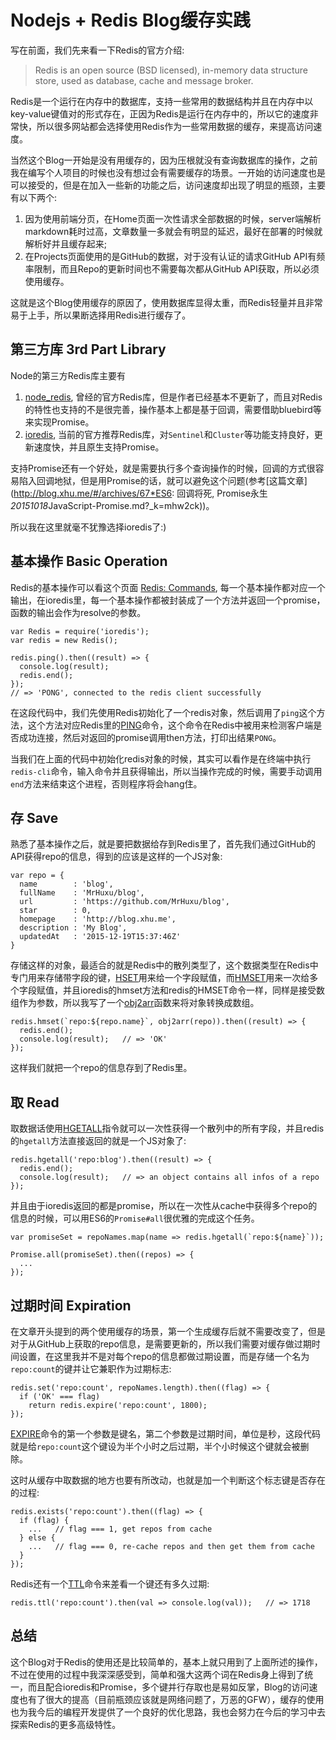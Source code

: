 # Nodejs + Redis Blog缓存实践

写在前面，我们先来看一下Redis的官方介绍:

> Redis is an open source (BSD licensed), in-memory data structure store, used as database, cache and message broker.

Redis是一个运行在内存中的数据库，支持一些常用的数据结构并且在内存中以key-value键值对的形式存在，正因为Redis是运行在内存中的，所以它的速度非常快，所以很多网站都会选择使用Redis作为一些常用数据的缓存，来提高访问速度。

当然这个Blog一开始是没有用缓存的，因为压根就没有查询数据库的操作，之前我在编写个人项目的时候也没有想过会有需要缓存的场景。一开始的访问速度也是可以接受的，但是在加入一些新的功能之后，访问速度却出现了明显的瓶颈，主要有以下两个: 

1. 因为使用前端分页，在Home页面一次性请求全部数据的时候，server端解析markdown耗时过高，文章数量一多就会有明显的延迟，最好在部署的时候就解析好并且缓存起来;
2. 在Projects页面使用的是GitHub的数据，对于没有认证的请求GitHub API有频率限制，而且Repo的更新时间也不需要每次都从GitHub API获取，所以必须使用缓存。

这就是这个Blog使用缓存的原因了，使用数据库显得太重，而Redis轻量并且非常易于上手，所以果断选择用Redis进行缓存了。

## 第三方库 3rd Part Library

Node的第三方Redis库主要有

1. [node_redis](https://github.com/NodeRedis/node_redis), 曾经的官方Redis库，但是作者已经基本不更新了，而且对Redis的特性也支持的不是很完善，操作基本上都是基于回调，需要借助bluebird等来实现Promise。
2. [ioredis](https://github.com/luin/ioredis), 当前的官方推荐Redis库，对```Sentinel```和```Cluster```等功能支持良好，更新速度快，并且原生支持Promise。

支持Promise还有一个好处，就是需要执行多个查询操作的时候，回调的方式很容易陷入回调地狱，但是用Promise的话，就可以避免这个问题(参考[这篇文章](http://blog.xhu.me/#/archives/67*ES6: 回调将死, Promise永生*20151018*JavaScript-Promise.md?_k=mhw2ck))。

所以我在这里就毫不犹豫选择ioredis了:)

## 基本操作 Basic Operation

Redis的基本操作可以看这个页面 [Redis: Commands](http://redis.io/commands), 每一个基本操作都对应一个输出，在ioredis里，每一个基本操作都被封装成了一个方法并返回一个promise，函数的输出会作为resolve的参数。

    var Redis = require('ioredis');
    var redis = new Redis();

    redis.ping().then((result) => {
      console.log(result);
      redis.end();
    });
    // => 'PONG', connected to the redis client successfully
    
在这段代码中，我们先使用Redis初始化了一个redis对象，然后调用了```ping```这个方法，这个方法对应Redis里的[PING](http://redis.io/commands/ping)命令，这个命令在Redis中被用来检测客户端是否成功连接，然后对返回的promise调用then方法，打印出结果```PONG```。

当我们在上面的代码中初始化redis对象的时候，其实可以看作是在终端中执行```redis-cli```命令，输入命令并且获得输出，所以当操作完成的时候，需要手动调用```end```方法来结束这个进程，否则程序将会hang住。

## 存 Save

熟悉了基本操作之后，就是要把数据给存到Redis里了，首先我们通过GitHub的API获得repo的信息，得到的应该是这样的一个JS对象:

    var repo = {
      name        : 'blog',
      fullName    : 'MrHuxu/blog',
      url         : 'https://github.com/MrHuxu/blog',
      star        : 0,
      homepage    : 'http://blog.xhu.me',
      description : 'My Blog',
      updatedAt   : '2015-12-19T15:37:46Z'
    }
    
存储这样的对象，最适合的就是Redis中的散列类型了，这个数据类型在Redis中专门用来存储带字段的键，[HSET](http://redis.io/commands/hset)用来给一个字段赋值，而[HMSET](http://redis.io/commands/hmset)用来一次给多个字段赋值，并且ioredis的hmset方法和redis的HMSET命令一样，同样是接受数组作为参数，所以我写了一个[obj2arr](https://github.com/MrHuxu/blog/blob/cf6439bc6da67212c8d78672799f0db65d853397/lib%2Fcommon.js#L48)函数来将对象转换成数组。

    redis.hmset(`repo:${repo.name}`, obj2arr(repo)).then((result) => {
      redis.end();
      console.log(result);   // => 'OK'
    });
    
这样我们就把一个repo的信息存到了Redis里。

## 取 Read

取数据话使用[HGETALL](http://redis.io/commands/hgetall)指令就可以一次性获得一个散列中的所有字段，并且redis的```hgetall```方法直接返回的就是一个JS对象了:

    redis.hgetall('repo:blog').then((result) => {
      redis.end();
      console.log(result);   // => an object contains all infos of a repo
    });
    
并且由于ioredis返回的都是promise，所以在一次性从cache中获得多个repo的信息的时候，可以用ES6的```Promise#all```很优雅的完成这个任务。

    var promiseSet = repoNames.map(name => redis.hgetall(`repo:${name}`));
    
    Promise.all(promiseSet).then((repos) => {
      ...
    });
    
## 过期时间 Expiration

在文章开头提到的两个使用缓存的场景，第一个生成缓存后就不需要改变了，但是对于从GitHub上获取的repo信息，是需要更新的，所以我们需要对缓存做过期时间设置，在这里我并不是对每个repo的信息都做过期设置，而是存储一个名为```repo:count```的键并让它兼职作为过期标志:

    redis.set('repo:count', repoNames.length).then((flag) => {
      if ('OK' === flag)
        return redis.expire('repo:count', 1800);
    });
    
[EXPIRE](http://redis.io/commands/expire)命令的第一个参数是键名，第二个参数是过期时间，单位是秒，这段代码就是给```repo:count```这个键设为半个小时之后过期，半个小时候这个键就会被删除。

这时从缓存中取数据的地方也要有所改动，也就是加一个判断这个标志键是否存在的过程:

    redis.exists('repo:count').then((flag) => {
      if (flag) {
        ...   // flag === 1, get repos from cache
      } else {
        ...   // flag === 0, re-cache repos and then get them from cache
      }
    });
    
Redis还有一个[TTL](http://redis.io/commands/ttl)命令来差看一个键还有多久过期:

    redis.ttl('repo:count').then(val => console.log(val));   // => 1718
    
## 总结

这个Blog对于Redis的使用还是比较简单的，基本上就只用到了上面所述的操作，不过在使用的过程中我深深感受到，简单和强大这两个词在Redis身上得到了统一，而且配合ioredis和Promise，多个键并行存取也是易如反掌，Blog的访问速度也有了很大的提高（目前瓶颈应该就是网络问题了，万恶的GFW），缓存的使用也为我今后的编程开发提供了一个良好的优化思路，我也会努力在今后的学习中去探索Redis的更多高级特性。